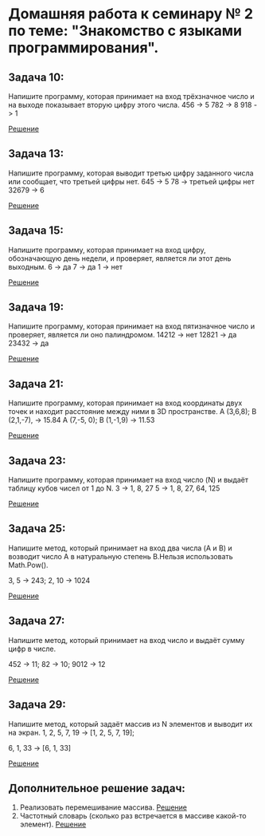 # Домашняя работа к семинару № 2 по теме: "Знакомство с языками программирования".

## Задача 10:
Напишите программу, которая принимает на вход трёхзначное число и на выходе показывает вторую цифру этого числа.
456 -> 5
782 -> 8
918 -> 1

[Решение](https://github.com/fant0m23/Homework_C-_Sem2/blob/main/Example10/Program.cs)
  
## Задача 13:
Напишите программу, которая выводит третью цифру заданного числа или сообщает, что третьей цифры нет.
645 -> 5
78 -> третьей цифры нет
32679 -> 6

[Решение](https://github.com/fant0m23/Homework_C-_Sem2/blob/main/Example13/Program.cs)

## Задача 15:
Напишите программу, которая принимает на вход цифру, обозначающую день недели, и проверяет, является ли этот день выходным.
6 -> да
7 -> да
1 -> нет

[Решение](https://github.com/fant0m23/Homework_C-_Sem2/blob/main/Example15/Program.cs)

## Задача 19:
Напишите программу, которая принимает на вход пятизначное число и проверяет, является ли оно палиндромом.
14212 -> нет
12821 -> да
23432 -> да

[Решение](https://github.com/fant0m23/Homework_C-_Sem2/blob/main/Example19/Program.cs)

## Задача 21:
Напишите программу, которая принимает на вход координаты двух точек и находит расстояние между ними в 3D пространстве.
A (3,6,8); B (2,1,-7), -> 15.84
A (7,-5, 0); B (1,-1,9) -> 11.53

[Решение](https://github.com/fant0m23/Homework_C-_Sem2/blob/main/Example21/Program.cs)

## Задача 23:
Напишите программу, которая принимает на вход число (N) и выдаёт таблицу кубов чисел от 1 до N.
3 -> 1, 8, 27
5 -> 1, 8, 27, 64, 125

[Решение](https://github.com/fant0m23/Homework_C-_Sem2/blob/main/Example23/Program.cs)

## Задача 25:
Напишите метод, который принимает на вход два числа (A и B) и возводит число A в натуральную степень B.Нельзя использовать Math.Pow().

3, 5 -> 243; 
2, 10 -> 1024

[Решение](https://github.com/fant0m23/Homework_C-_Sem2/blob/main/Example25/Program.cs)

## Задача 27:
Напишите метод, который принимает на вход число и выдаёт сумму цифр в числе.

452 -> 11; 82 -> 10; 9012 -> 12

[Решение](https://github.com/fant0m23/Homework_C-_Sem2/blob/main/Example27/Program.cs)

## Задача 29: 
Напишите метод, который задаёт массив из N элементов и выводит их на экран.
1, 2, 5, 7, 19 -> [1, 2, 5, 7, 19];

6, 1, 33 -> [6, 1, 33]

[Решение](https://github.com/fant0m23/Homework_C-_Sem2/blob/main/Example29/Program.cs)

## Дополнительное решение задач:
1. Реализовать перемешивание массива. [Решение](https://github.com/fant0m23/Homework_C-_Sem2/blob/main/MixArray/Program.cs)
2. Частотный словарь (сколько раз встречается в массиве какой-то элемент).  [Решение](https://github.com/fant0m23/Homework_C-_Sem2/blob/main/FrequencyDictionary/Program.cs)